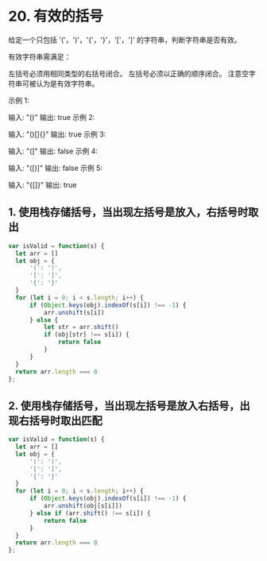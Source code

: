 # 20. 有效的括号

给定一个只包括 '('，')'，'{'，'}'，'['，']' 的字符串，判断字符串是否有效。

有效字符串需满足：

左括号必须用相同类型的右括号闭合。
左括号必须以正确的顺序闭合。
注意空字符串可被认为是有效字符串。

示例 1:

输入: "()"
输出: true
示例 2:

输入: "()[]{}"
输出: true
示例 3:

输入: "(]"
输出: false
示例 4:

输入: "([)]"
输出: false
示例 5:

输入: "{[]}"
输出: true

## 1. 使用栈存储括号，当出现左括号是放入，右括号时取出

```js
var isValid = function(s) {
  let arr = []
  let obj = {
      '(': ')',
      '[': ']',
      '{': '}'
  }
  for (let i = 0; i < s.length; i++) {
      if (Object.keys(obj).indexOf(s[i]) !== -1) {
          arr.unshift(s[i])
      } else {
          let str = arr.shift()
          if (obj[str] !== s[i]) {
              return false
          }
      }
  }
  return arr.length === 0
};
```

## 2. 使用栈存储括号，当出现左括号是放入右括号，出现右括号时取出匹配

```js
var isValid = function(s) {
  let arr = []
  let obj = {
      '(': ')',
      '[': ']',
      '{': '}'
  }
  for (let i = 0; i < s.length; i++) {
      if (Object.keys(obj).indexOf(s[i]) !== -1) {
          arr.unshift(obj[s[i]])
      } else if (arr.shift() !== s[i]) {
          return false
      }
  }
  return arr.length === 0
};
```